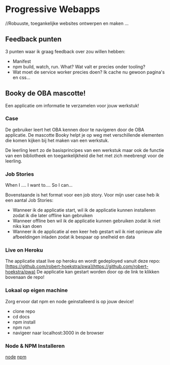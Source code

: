 # Progressive Webapps
//Robuuste, toegankelijke websites ontwerpen en maken …

## Feedback punten
3 punten waar ik graag feedback over zou willen hebben:
* Manifest
* npm build, watch, run. What? Wat valt er precies onder tooling?
* Wat moet de service worker precies doen? Ik cache nu gewoon pagina's en css...

## Booky de OBA mascotte!
Een applicatie om informatie te verzamelen voor jouw werkstuk!

### Case
De gebruiker leert het OBA kennen door te navigeren door de OBA applicatie. De mascotte Booky helpt je op weg met verschillende elementen die komen kijken bij het maken van een werkstuk.

De leerling leert zo de basisprincipes van een werkstuk maar ook de functie van een bibliotheek en toegankelijkheid die het met zich meebrengt voor de leerling.

### Job Stories
When I .... I want to.... So I can...

Bovenstaande is het format voor een job story. Voor mijn user case heb ik een aantal Job Stories:

* Wanneer ik de applicatie start, wil ik de applicatie kunnen installeren zodat ik die later offline kan gebruiken
* Wanneer offline ben wil ik de applicatie kunnen gebruiken zodat ik niet niks kan doen
* Wanneer ik de applicatie al een keer heb gestart wil ik niet opnieuw alle afbeeldingen inladen zodat ik bespaar op snelheid en data

### Live on Heroku
The applicatie staat live op heroku en wordt gedeployed vanuit deze repo: [https://github.com/robert-hoekstra/pwa](https://github.com/robert-hoekstra/pwa)
De applicatie kan gestart worden door op de link te klikken bovenaan de repo!

### Lokaal op eigen machine
Zorg ervoor dat npm en node geinstalleerd is op jouw device!

* clone repo
* cd docs
* npm install
* npm run
* navigeer naar localhost:3000 in de browser

### Node & NPM Installeren
[node](https://nodejs.org/en/)
[npm](https://docs.npmjs.com/cli/install)